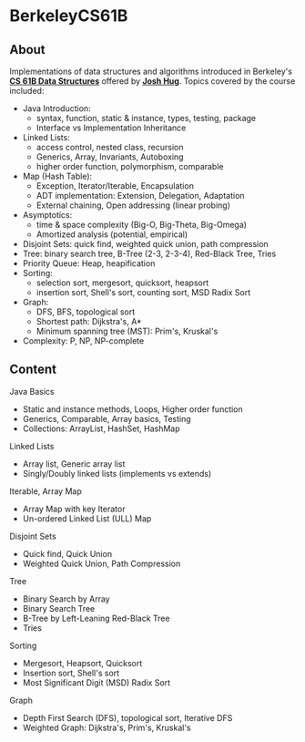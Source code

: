 BerkeleyCS61B
========

About
--------

Implementations of data structures and algorithms introduced in Berkeley's [**CS 61B Data Structures**](http://datastructur.es/sp17/index.html) offered by [**Josh Hug**](https://www2.eecs.berkeley.edu/Faculty/Homepages/joshhug.html). Topics covered by the course included:


- Java Introduction:
    * syntax, function, static & instance, types, testing, package
    * Interface vs Implementation Inheritance
- Linked Lists:
    * access control, nested class, recursion
    * Generics, Array, Invariants, Autoboxing
    * higher order function, polymorphism, comparable
- Map (Hash Table):
    * Exception, Iterator/Iterable, Encapsulation
    * ADT implementation: Extension, Delegation, Adaptation
    * External chaining, Open addressing (linear probing)
- Asymptotics:
    * time & space complexity (Big-O, Big-Theta, Big-Omega)
    * Amortized analysis (potential, empirical)
- Disjoint Sets: quick find, weighted quick union, path compression
- Tree: binary search tree, B-Tree (2-3, 2-3-4), Red-Black Tree, Tries
- Priority Queue: Heap, heapification
- Sorting:
    * selection sort, mergesort, quicksort, heapsort
    * insertion sort, Shell's sort, counting sort, MSD Radix Sort
- Graph:
    * DFS, BFS, topological sort
    * Shortest path: Dijkstra's, A*
    * Minimum spanning tree (MST): Prim's, Kruskal's
- Complexity: P, NP, NP-complete


Content
--------

Java Basics
- Static and instance methods, Loops, Higher order function
- Generics, Comparable, Array basics, Testing
- Collections: ArrayList, HashSet, HashMap

Linked Lists
- Array list, Generic array list
- Singly/Doubly linked lists (implements vs extends)

Iterable, Array Map
- Array Map with key Iterator
- Un-ordered Linked List (ULL) Map

Disjoint Sets
- Quick find, Quick Union
- Weighted Quick Union, Path Compression

Tree
- Binary Search by Array
- Binary Search Tree
- B-Tree by Left-Leaning Red-Black Tree
- Tries

Sorting
- Mergesort, Heapsort, Quicksort
- Insertion sort, Shell's sort
- Most Significant Digit (MSD) Radix Sort

Graph
- Depth First Search (DFS), topological sort, Iterative DFS
- Weighted Graph: Dijkstra's, Prim's, Kruskal's

